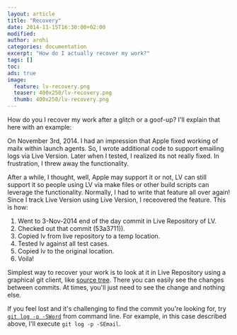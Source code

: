 ```yaml
---
layout: article
title: "Recovery"
date: 2014-11-15T16:30:00+02:00
modified:
author: arohi
categories: documentation
excerpt: "How do I actually recover my work?"
tags: []
toc: 
ads: true
image:
  feature: lv-recovery.png
  teaser: 400x250/lv-recovery.png
  thumb: 400x250/lv-recovery.png
---
```



How do you I recover my work after a glitch or a goof-up?  I'll explain that here with an example:

On November 3rd, 2014. I had an impression that Apple fixed working of mailx within launch agents.
So, I wrote additional code to support emailing logs via Live Version. Later when I tested, I realized its not really fixed. In frustration, 
I threw away the functionality. 

After a while, I thought, well, Apple may support it or not, LV can still support it so people using LV via make files or other build scripts can leverage the functionality. Normally, I had to write that feature all over again! Since I track Live Version using Live Version, I receovered the feature.
This is how:

1. Went to 3-Nov-2014 end of the day commit in Live Repository of LV.
2. Checked out that commit (53a3711)).
3. Copied lv from live repository to a temp location. 
4. Tested lv against all test cases.
5. Copied lv to the original location.
6. Voila!


Simplest way to recover your work is to look at it in Live Repository using a graphical git client, like [source tree][stree].
There you can easily see the changes between commits. At times, you'll just need to see the change and nothing else. 

If you feel lost and it's challenging to find the commit you're looking for, try [`git log -p -SWord`][search] from command line.
For example, in this case described above, I'll execute `git log -p -SEmail`.



[stree]: http://www.sourcetreeapp.com
[search]: http://stackoverflow.com/questions/1337320/how-to-grep-git-commit-diffs-or-contents-for-a-certain-word


